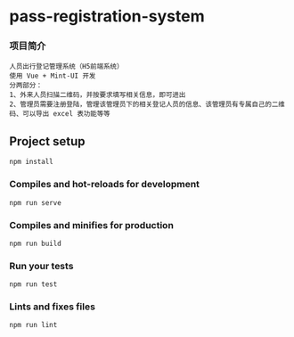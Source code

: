 # pass-registration-system

### 项目简介

```
人员出行登记管理系统（H5前端系统）
使用 Vue + Mint-UI 开发
分两部分：
1、外来人员扫描二维码，并按要求填写相关信息，即可进出
2、管理员需要注册登陆，管理该管理员下的相关登记人员的信息、该管理员有专属自己的二维码、可以导出 excel 表功能等等
```

## Project setup

```
npm install
```

### Compiles and hot-reloads for development

```
npm run serve
```

### Compiles and minifies for production

```
npm run build
```

### Run your tests

```
npm run test
```

### Lints and fixes files

```
npm run lint
```
